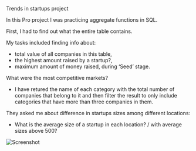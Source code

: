 Trends in startups project

In this Pro project I was practicing aggregate functions in SQL.  

First, I had to find out what the entire table contains.

My tasks included finding info about: 
  - total value of all companies in this table,   
  - the highest amount raised by a startup?,    
  - maximum amount of money raised, during ‘Seed’ stage.    

What were the most competitive markets?    
 - I have retured the name of each category with the total number of companies that belong to it and then filter the result to only include categories that have more than three       companies in them.
 
 They asked me about difference in startups sizes among different locations:
  - What is the average size of a startup in each location? / with average sizes above 500?
  
  
  
  ![Screenshot](code_2.png)

